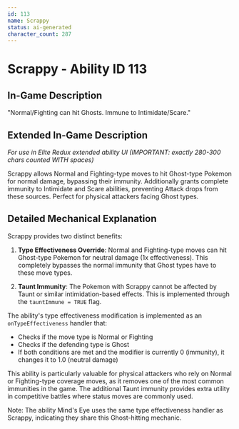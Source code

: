 ```yaml
---
id: 113
name: Scrappy
status: ai-generated
character_count: 287
---
```


# Scrappy - Ability ID 113

## In-Game Description
"Normal/Fighting can hit Ghosts. Immune to Intimidate/Scare."

## Extended In-Game Description
*For use in Elite Redux extended ability UI (IMPORTANT: exactly 280-300 chars counted WITH spaces)*

Scrappy allows Normal and Fighting-type moves to hit Ghost-type Pokemon for normal damage, bypassing their immunity. Additionally grants complete immunity to Intimidate and Scare abilities, preventing Attack drops from these sources. Perfect for physical attackers facing Ghost types.

## Detailed Mechanical Explanation

Scrappy provides two distinct benefits:

1. **Type Effectiveness Override**: Normal and Fighting-type moves can hit Ghost-type Pokemon for neutral damage (1x effectiveness). This completely bypasses the normal immunity that Ghost types have to these move types.

2. **Taunt Immunity**: The Pokemon with Scrappy cannot be affected by Taunt or similar intimidation-based effects. This is implemented through the `tauntImmune = TRUE` flag.

The ability's type effectiveness modification is implemented as an `onTypeEffectiveness` handler that:
- Checks if the move type is Normal or Fighting
- Checks if the defending type is Ghost
- If both conditions are met and the modifier is currently 0 (immunity), it changes it to 1.0 (neutral damage)

This ability is particularly valuable for physical attackers who rely on Normal or Fighting-type coverage moves, as it removes one of the most common immunities in the game. The additional Taunt immunity provides extra utility in competitive battles where status moves are commonly used.

Note: The ability Mind's Eye uses the same type effectiveness handler as Scrappy, indicating they share this Ghost-hitting mechanic.
